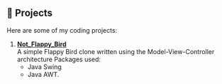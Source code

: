 ## 🚀 Projects
Here are some of my coding projects:

1. **[Not_Flappy_Bird](https://github.com/BlueVelocity/IdeaProjects/tree/master/Not_Flappy_Bird)**  
   A simple Flappy Bird clone written using the Model-View-Controller architecture
   Packages used:
   - Java Swing
   - Java AWT.
